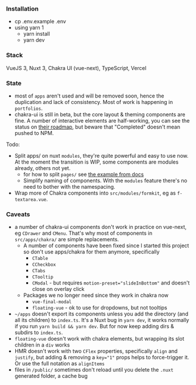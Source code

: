 ### Installation

- cp .env.example .env
- using yarn 1
  - yarn install
  - yarn dev

### Stack

VueJS 3, Nuxt 3, Chakra UI (vue-next), TypeScript, Vercel

### State

- most of `apps` aren't used and will be removed soon, hence the duplication and lack of consistency. Most of work is happening in `portfolios`.
- chakra-ui is still in beta, but the core layout & theming components are fine. A number of interactive elements are half-working, you can see the status on [their roadmap](https://www.notion.so/4517ba273ef3409d8e0e9ec3d121f6c1?v=ce00244a41b74b79b4d01ee4c3aa61ec), but beware that "Completed" doesn't mean pushed to NPM.

Todo:
- Split apps/ on nuxt `modules`, they're quite powerful and easy to use now. At the moment the transition is WIP, some components are modules already, others not yet.
  - for how to split `pages/` see [the example from docs](https://nuxt.com/docs/examples/advanced/module-extend-pages)
  - Simplify naming of components. With the `modules` feature there's no need to bother with the namespacing.
- Wrap more of Chakra components into `src/modules/formkit`, eg as `f-textarea.vue`.

### Caveats

- a number of chakra-ui components don't work in practice on vue-next, eg `CDrawer` and `CMenu`.
  That's why most of components in `src/apps/chakra/` are simple replacements.
  - A number of components have been fixed since I started this project so don't use apps/chakra for them anymore, specifically
    - `CTable`
    - `CCheckbox`
    - `CTabs`
    - `CTooltip`
    - `CModal` - but requires `motion-preset="slideInBottom"` and doesn't close on overlay click
  - Packages we no longer need since they work in chakra now
    - `vue-final-modal`
    - `floating-vue` - ok to use for dropdowns, but not tooltips
- `~/apps` doesn't export its components unless you add the directory (and all its children) to `index.ts`. It's a
  Nuxt bug in `yarn dev`, it works normally if you run `yarn build && yarn dev`. But for now keep adding dirs & subdirs
  to `index.ts`.
- `floating-vue` doesn't work with chakra elements, but wrapping its slot children in a `div` works
- HMR doesn't work with two `CFlex` properties, specifically `align` and `justify`,
  but adding & removing a `key="1"` props helps to force-trigger it. Or use the full notation as `alignItems`
- files in `/public/` sometimes don't reload until you delete the `.nuxt` generated folder, a cache bug
